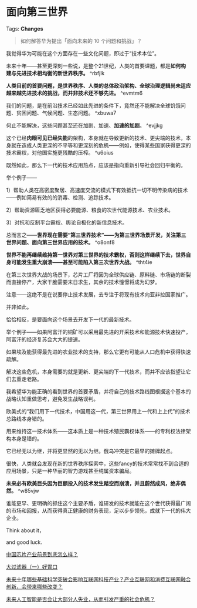 # 面向第三世界

Tags: **Changes**

> 如何解答华为提出「面向未来的 10 个问题和挑战」？



我觉得华为可能在这个方面存在一些文化问题，即过于“技术本位”。

未来十年——甚至更深刻一些说，是整个21世纪，人类的首要课题，都是**如何构建与先进技术相均衡的新世界秩序。** ^rbfjlk

**人类目前的首要问题，是世界秩序、人类的总体政治架构、全球治理逻辑尚未适应越来越先进技术的挑战，而并非技术还不够先进。** ^evmtm6

我们的问题，是在前沿技术已经如此先进的条件下，竟然还不能解决全球饥饿问题、贫困问题、气候问题、生态问题。 ^xbuwa7

何止不能解决，这些问题甚至还在加剧、加速、**加速的加剧**。 ^evjjkg

这个已经**肉眼可见已经失能**的架构，本身就在导致更新的技术、更尖端的技术，本身就在造成人类更深的不平等和更深刻的危机——例如，使得某些国家获得更深的技术霸权，对他国实施更残酷的压榨。 ^u6oius

既然如此，那么下一代的技术应用热点，应该是指向重新引导社会回归平衡的。

举个例子——

1）帮助人类在高密度聚居、高速度交流的模式下有效抵抗一切不明传染病的技术——例如简易有效的的消毒、检测、追踪技术。

2）帮助资源匮乏地区获得必要能源、粮食的次世代能源技术、农业技术。

3）对抗和反制平台霸权、舆论自极化的新信息技术。

总而言之——**世界现在需要“第三世界技术”——为第三世界场景开发，关注第三世界问题、面向第三世界应用的技术。** ^o8onf8

**世界不能再继续维持第一世界对第三世界的技术霸权，否则这样继续下去，世界自身可能发生重大崩溃——甚至可能陷入第三次世界大战。** ^tht4ie

在第三次世界大战的场景下，芯片工厂将因为全球供应链、原料链、市场链的断裂而直接停产，大家干脆需要末日求生，其余的技术憧憬将成为幻梦。

注意——这绝不是在说要停止技术发展，去专注于将现有技术向亚非拉国家推广。

并非如此。

恰恰相反，是要面向这个场景去开发下一代的最新技术。

举个例子——如果阿富汗的铜矿可以采用最先进的开采技术和能源技术快速投产，阿富汗的经济复苏会大大的提速。

如果埃及能获得最先进的农业技术的支持，那么它更有可能从人口危机中获得快速疏解。

解决这些危机，本身需要的就是更新、更尖端的下一代技术，而并不应该指望让它们去重走老路。

我希望华为能正确的看到世界的首要矛盾，并将自己的技术路线图根据这个基本的战略认知重做思考，避免发生战略误判。

欧美式的“我们用下一代技术，中国用这一代，第三世界用上一代和上上代”的技术总路线本身错的。

用来维持这一技术体系——这本质上是一种技术殖民霸权体系——的专利权法律架构本身是错的。

它已经无以为继，并将更显然的无以为继。俄乌冲突是它最早的摊牌起点。

很快，人类就会发现在新的世界秩序探索中，这些fancy的技术常常找不到合适的应用场景，只是一种华丽的智力游戏甚至纯属资本骗局。

**未来必有欧美巨头因为巨额投入的技术发生踏空而崩溃，并且蔚然成风，绝非偶然。** ^w85vjw

谁能更早、更明确的抓住这个主要矛盾，谁研发的技术就能在这个世代获得最广阔的市场和回报，从而获得真正健康的财务表现，足以步步领先，成就下一代的伟大企业。

Think about it，

and good luck.

[中国芯片产业前景到底怎么样？](https://www.zhihu.com/question/305898679/answer/563613133)  


[大过滤器（一）好胃口](https://zhuanlan.zhihu.com/p/70432854)  


[未来十年哪些基础科学突破会影响互联网科技产业？产业互联网和消费互联网融合创新，会带来哪些改变？](https://www.zhihu.com/question/299741613/answer/518084024)  


[未来人工智能是否会让大部分人失业，从而引发严重的社会危机？](https://www.zhihu.com/question/316424064/answer/1738761505)

